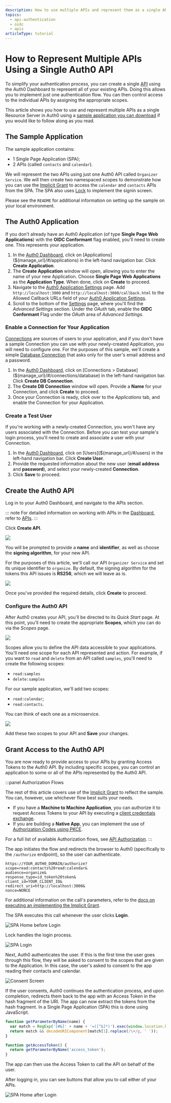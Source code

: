 ```yaml
---
description: How to use multiple APIs and represent them as a single API in Auth0.
topics:
  - api-authentication
  - oidc
  - apis
articleType: tutorial
---
```


# How to Represent Multiple APIs Using a Single Auth0 API

To simplify your authentication process, you can create a single [API](/apis) using the Auth0 Dashboard to represent all of your existing APIs. Doing this allows you to implement just one authentication flow. You can then control access to the individual APIs by assigning the appropriate scopes.

This article shows you how to use and represent multiple APIs as a single Resource Server in Auth0 using a [sample application you can download](https://github.com/auth0-samples/auth0-api-auth-implicit-sample) if you would like to follow along as you read.

## The Sample Application

The sample application contains:

* 1 Single Page Application (SPA);
* 2 APIs (called `contacts` and `calendar`).

We will represent the two APIs using just one Auth0 API called `Organizer Service`. We will then create two namespaced scopes to demonstrate how you can use the [Implicit Grant](/api-auth/grant/implicit) to access the `calendar` and `contacts` APIs from the SPA. The SPA also uses [Lock](/libraries/lock) to implement the signin screen.

Please see the `README` for additional information on setting up the sample on your local environment.

## The Auth0 Application

If you don't already have an Auth0 Application (of type **Single Page Web Applications**) with the **OIDC Conformant** flag enabled, you'll need to create one. This represents your application.

1. In the [Auth0 Dashboard](${manage_url}), click on [Applications](${manage_url}/#/applications) in the left-hand navigation bar. Click **Create Application**.
2. The **Create Application** window will open, allowing you to enter the name of your new Application. Choose **Single Page Web Applications** as the **Application Type**. When done, click on **Create** to proceed.
3. Navigate to the [Auth0 Application Settings](${manage_url}/#/applications/${account.clientId}/settings) page. Add `http://localhost:3000` and `http://localhost:3000/callback.html` to the Allowed Callback URLs field of your [Auth0 Application Settings](${manage_url}/#/applications/${account.clientId}/settings).
4. Scroll to the bottom of the [Settings](${manage_url}/#/applications/${account.clientId}/settings) page, where you'll find the *Advanced Settings* section. Under the *OAuth* tab, enable the **OIDC Conformant** Flag under the *OAuth* area of *Advanced Settings*.

### Enable a Connection for Your Application

[Connections](/identityproviders) are sources of users to your application, and if you don't have a sample Connection you can use with your newly-created Application, you will need to configure one. For the purposes of this sample, we'll create a simple [Database Connection](/connections/database) that asks only for the user's email address and a password.

1. In the [Auth0 Dashboard](${manage_url}), click on [Connections > Database](${manage_url}/#/connections/database) in the left-hand navigation bar. Click **Create DB Connection**.
2. The **Create DB Connection** window will open. Provide a **Name** for your Connection, and click **Create** to proceed.
3. Once your Connection is ready, click over to the *Applications* tab, and enable the Connection for your Application.

### Create a Test User

If you're working with a newly-created Connection, you won't have any users associated with the Connection. Before you can test your sample's login process, you'll need to create and associate a user with your Connection.

1. In the [Auth0 Dashboard](${manage_url}), click on [Users](${manage_url}/#/users) in the left-hand navigation bar. Click **Create User**.
2. Provide the requested information about the new user (**email address** and **password**), and select your newly-created **Connection**.
3. Click **Save** to proceed.

## Create the Auth0 API

Log in to your Auth0 Dashboard, and navigate to the APIs section.

::: note
  For detailed information on working with APIs in the <a href="${manage_url}">Dashboard</a>, refer to <a href="/apis">APIs</a>.
:::

Click **Create API**.

![](/media/articles/api-auth/tutorials/represent-multiple-apis/dashboard-apis.png)

You will be prompted to provide a **name** and **identifier**, as well as choose the **signing algorithm**, for your new API.

For the purposes of this article, we'll call our API `Organizer Service` and set its unique identifier to `organize`. By default, the signing algorithm for the tokens this API issues is **RS256**, which we will leave as is.

![](/media/articles/api-auth/tutorials/represent-multiple-apis/create-new-api.png)

Once you've provided the required details, click **Create** to proceed.

### Configure the Auth0 API

After Auth0 creates your API, you'll be directed to its *Quick Start* page. At this point, you'll need to create the appropriate **Scopes**, which you can do via the *Scopes* page.

![](/media/articles/api-auth/tutorials/represent-multiple-apis/scopes-page.png)

Scopes allow you to define the API data accessible to your applications. You'll need one scope for each API represented and action. For example, if you want to `read` and `delete` from an API called `samples`, you'll need to create the following scopes:

* `read:samples`
* `delete:samples`

For our sample application, we'll add two scopes:

* `read:calendar`;
* `read:contacts`.

You can think of each one as a microservice.

![](/media/articles/api-auth/tutorials/represent-multiple-apis/new-scopes.png)

Add these two scopes to your API and **Save** your changes.

## Grant Access to the Auth0 API

You are now ready to provide access to your APIs by granting Access Tokens to the Auth0 API. By including specific scopes, you can control an application to some or all of the APIs represented by the Auth0 API.

:::panel Authorization Flows

The rest of this article covers use of the [Implicit Grant](/api-auth/grant/implicit) to reflect the sample. You can, however, use whichever flow best suits your needs.

* If you have a **Machine to Machine Application**, you can authorize it to request Access Tokens to your API by executing a [client credentials exchange](/api-auth/grant/client-credentials).
* If you are building a **Native App**, you can implement the use of [Authorization Codes using PKCE](/api-auth/grant/authorization-code-pkce).

For a full list of available Authorization flows, see [API Authorization](/api-auth).
:::

The app initiates the flow and redirects the browser to Auth0 (specifically to the `/authorize` endpoint), so the user can authenticate.

```text
https://YOUR_AUTH0_DOMAIN/authorize?
scope=read:contacts%20read:calendar&
audience=organize&
response_type=id_token%20token&
client_id=YOUR_CLIENT_ID&
redirect_uri=http://localhost:3000&
nonce=NONCE
```

For additional information on the call's parameters, refer to the [docs on executing an implementing the Implicit Grant](/api-auth/tutorials/implicit-grant#1-get-the-user-s-authorization).

The SPA executes this call whenever the user clicks **Login**.

![SPA Home before Login](/media/articles/api-auth/tutorials/represent-multiple-apis/home.png)

Lock handles the login process.

![SPA Login](/media/articles/api-auth/tutorials/represent-multiple-apis/lock.png)

Next, Auth0 authenticates the user. If this is the first time the user goes through this flow, they will be asked to consent to the scopes that are given to the Application. In this case, the user's asked to consent to the app reading their contacts and calendar.

![Consent Screen](/media/articles/api-auth/tutorials/represent-multiple-apis/consent-screen.png)

If the user consents, Auth0 continues the authentication process, and upon completion, redirects them back to the app with an Access Token in the hash fragment of the URI. The app can now extract the tokens from the hash fragment. In a Single Page Application (SPA) this is done using JavaScript.

```js
function getParameterByName(name) {
  var match = RegExp('[#&]' + name + '=([^&]*)').exec(window.location.hash);
  return match && decodeURIComponent(match[1].replace(/\+/g, ' '));
}

function getAccessToken() {
  return getParameterByName('access_token');
}
```

The app can then use the Access Token to call the API on behalf of the user.

After logging in, you can see buttons that allow you to call either of your APIs.

![SPA Home after Login](/media/articles/api-auth/tutorials/represent-multiple-apis/apis.png)
